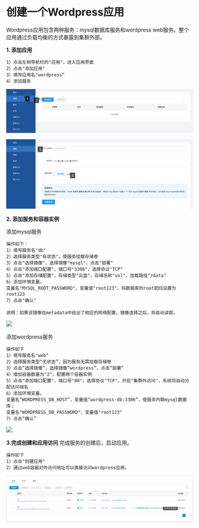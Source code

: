 # 创建一个Wordpress应用

Wordpress应用包含两种服务：mysql数据库服务和wordpress web服务。整个应用通过负载均衡的方式暴露到集群外部。

**1. 添加应用**

```
1）点击左侧导航栏的"应用"，进入应用界面
2）点击"添加应用"
3）填写应用名"wordpress"
4）添加服务
```

![](/media/wordpress-tianjiayingyong1.png)

![](/media/wordpress-tianjiayingyong2.png)

**2. 添加服务和容器实例**

添加mysql服务
```
操作如下：
1）填写服务名"db"
2）选择服务类型"有状态"，使服务挂载存储卷
3）点击"选择镜像"，选择镜像"mysql"，点击"部署"
4）点击"添加端口配置"，端口号"3306"，选择协议"TCP"
5）点击"添加存储配置"，存储类型"云盘"，存储名称"vol"，挂载路径"/data"
6）添加环境变量。
变量名"MYSQL_ROOT_PASSWORD"，变量值"root123"，将数据库的root密码设置为root123
7）点击"确认"

说明：如果该镜像在metadata中给出了相应的网络配置，镜像选择之后，将自动读取。
```

![](/media/wordpress-db.gif)

添加wordpress服务
```
操作如下
1）填写服务名"web"
2）选择服务类型“无状态”，因为服务无需挂载存储卷
3）点击“选择镜像”，选择镜像“wordpress”，点击“部署”
4）增加容器数量为"2"，配置两个容器实例
5）点击"添加端口配置"，端口号"80"，选择协议"TCP"，开启"集群外访问"，系统将自动分配访问域名
6）添加环境变量。
变量名“WORDPRESS_DB_HOST”，变量值“wordpress-db:3306”，使服务内联mysql数据库；
变量名"WORDPRESS_DB_PASSWORD"，变量值"root123"
7）点击“确认”
```

![](/media/wordpress-web.gif)

**3.完成创建和应用访问**
完成服务的创建后，启动应用。

```
操作如下
1）点击"创建应用"
2）通过web容器对外访问地址可以直接访问wordpress应用。
```
![](/media/wordpress-duiwaifangwendizhi.png)


